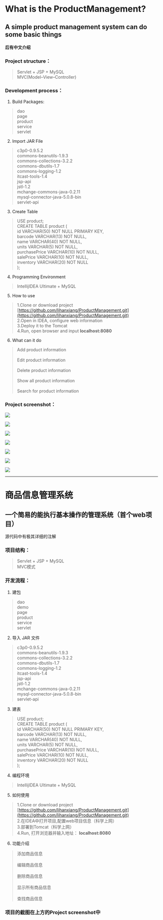 # What is the ProductManagement?

## A simple product management system can do some basic things

#### 后有中文介绍

### Project structure：
> Servlet + JSP + MySQL<br>
> MVC(Model–View–Controller)

### Development process：

1. Build Packages:  
> dao  
> page  
> product  
> service  
> servlet

2. Import JAR File
> c3p0-0.9.5.2  
>commons-beanutils-1.9.3  
>commons-collections-3.2.2  
>commons-dbutils-1.7  
>commons-logging-1.2  
>itcast-tools-1.4  
>jsp-api  
>jstl-1.2  
>mchange-commons-java-0.2.11  
>mysql-connector-java-5.0.8-bin  
>servlet-api  

3. Create Table    
>   USE product;   
>   CREATE TABLE product (  
>   id VARCHAR(50) NOT NULL PRIMARY KEY,<br>
    barcode VARCHAR(13) NOT NULL,<br>
    name VARCHAR(40) NOT NULL,<br>
    units VARCHAR(5) NOT NULL,<br>
    purchasePrice VARCHAR(10) NOT NULL,<br>
    salePrice VARCHAR(10) NOT NULL,<br>
    inventory VARCHAR(20) NOT NULL<br>
>);

4. Programming Environment
>IntellijIDEA Ultimate + MySQL

5. How to use
> 1.Clone or download project [https://github.com/lihanxiang/ProductManagement.git](https://github.com/lihanxiang/ProductManagement.git)
><br/>2.Open in IDEA, configure web information
><br/>3.Deploy it to the Tomcat
><br/>4.Run, open browser and input **localhost:8080**

6. What can it do
>Add product information  
><br/>Edit product information  
><br/>Delete product information  
><br/>Show all product information  
><br/>Search for product information  

### Project screenshot：
![](http://upload-images.jianshu.io/upload_images/3426615-79022732f97f8e2a.PNG?imageMogr2/auto-orient/strip%7CimageView2/2/w/1240)

![](http://upload-images.jianshu.io/upload_images/3426615-f2b03a3c915892c4.PNG?imageMogr2/auto-orient/strip%7CimageView2/2/w/1240)

![](http://upload-images.jianshu.io/upload_images/3426615-640e6c7db3c2d823.PNG?imageMogr2/auto-orient/strip%7CimageView2/2/w/1240)

![](http://upload-images.jianshu.io/upload_images/3426615-dc49b6932966c257.PNG?imageMogr2/auto-orient/strip%7CimageView2/2/w/1240)

![](http://upload-images.jianshu.io/upload_images/3426615-e696c7c46e039742.PNG?imageMogr2/auto-orient/strip%7CimageView2/2/w/1240)

![](http://upload-images.jianshu.io/upload_images/3426615-7a2da38659c2871d.PNG?imageMogr2/auto-orient/strip%7CimageView2/2/w/1240)

![](http://upload-images.jianshu.io/upload_images/3426615-d401fbb6c61f85c1.PNG?imageMogr2/auto-orient/strip%7CimageView2/2/w/1240)

***

# 商品信息管理系统

## 一个简易的能执行基本操作的管理系统（首个web项目）
源代码中有极其详细的注解

### 项目结构：
> Servlet + JSP + MySQL<br>
> MVC模式

### 开发流程：

1. 建包  
> dao  
> demo  
> page  
> product  
> service  
> servlet  

2. 导入 JAR 文件
> c3p0-0.9.5.2  
>commons-beanutils-1.9.3  
>commons-collections-3.2.2  
>commons-dbutils-1.7  
>commons-logging-1.2  
>itcast-tools-1.4  
>jsp-api  
>jstl-1.2  
>mchange-commons-java-0.2.11  
>mysql-connector-java-5.0.8-bin  
>servlet-api  

3. 建表  
>USE product;  
>CREATE TABLE product (  
>   id VARCHAR(50) NOT NULL PRIMARY KEY,<br>
    barcode VARCHAR(13) NOT NULL,<br>
    name VARCHAR(40) NOT NULL,<br>
    units VARCHAR(5) NOT NULL,<br>
    purchasePrice VARCHAR(10) NOT NULL,<br>
    salePrice VARCHAR(10) NOT NULL,<br>
    inventory VARCHAR(20) NOT NULL<br>
>);

4. 编程环境
>IntellijIDEA Ultimate + MySQL

5. 如何使用
> 1.Clone or download project [https://github.com/lihanxiang/ProductManagement.git](https://github.com/lihanxiang/ProductManagement.git)
><br/>2.在IDEA中打开项目,配置web项目信息（科学上网）
><br/>3.部署到Tomcat（科学上网）
><br/>4.Run, 打开浏览器并输入地址： **localhost:8080**

6. 功能介绍
>添加商品信息  
><br/>编辑商品信息  
><br/>删除商品信息  
><br/>显示所有商品信息  
><br/>查找商品信息  

### 项目的截图在上方的**Project screenshot**中
